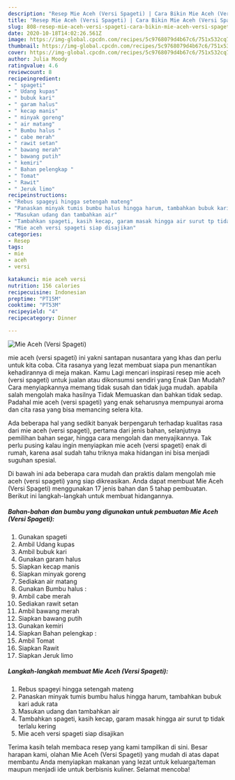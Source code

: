```yaml
---
description: "Resep Mie Aceh (Versi Spageti) | Cara Bikin Mie Aceh (Versi Spageti) Yang Enak Dan Mudah"
title: "Resep Mie Aceh (Versi Spageti) | Cara Bikin Mie Aceh (Versi Spageti) Yang Enak Dan Mudah"
slug: 808-resep-mie-aceh-versi-spageti-cara-bikin-mie-aceh-versi-spageti-yang-enak-dan-mudah
date: 2020-10-18T14:02:26.561Z
image: https://img-global.cpcdn.com/recipes/5c9768079d4b67c6/751x532cq70/mie-aceh-versi-spageti-foto-resep-utama.jpg
thumbnail: https://img-global.cpcdn.com/recipes/5c9768079d4b67c6/751x532cq70/mie-aceh-versi-spageti-foto-resep-utama.jpg
cover: https://img-global.cpcdn.com/recipes/5c9768079d4b67c6/751x532cq70/mie-aceh-versi-spageti-foto-resep-utama.jpg
author: Julia Moody
ratingvalue: 4.6
reviewcount: 8
recipeingredient:
- " spageti"
- " Udang kupas"
- " bubuk kari"
- " garam halus"
- " kecap manis"
- " minyak goreng"
- " air matang"
- " Bumbu halus "
- " cabe merah"
- " rawit setan"
- " bawang merah"
- " bawang putih"
- " kemiri"
- " Bahan pelengkap "
- " Tomat"
- " Rawit"
- " Jeruk limo"
recipeinstructions:
- "Rebus spageyi hingga setengah mateng"
- "Panaskan minyak tumis bumbu halus hingga harum, tambahkan bubuk kari aduk rata"
- "Masukan udang dan tambahkan air"
- "Tambahkan spageti, kasih kecap, garam masak hingga air surut tp tidak terlalu kering"
- "Mie aceh versi spageti siap disajikan"
categories:
- Resep
tags:
- mie
- aceh
- versi

katakunci: mie aceh versi 
nutrition: 156 calories
recipecuisine: Indonesian
preptime: "PT15M"
cooktime: "PT53M"
recipeyield: "4"
recipecategory: Dinner

---
```



![Mie Aceh (Versi Spageti)](https://img-global.cpcdn.com/recipes/5c9768079d4b67c6/751x532cq70/mie-aceh-versi-spageti-foto-resep-utama.jpg)


mie aceh (versi spageti) ini yakni santapan nusantara yang khas dan perlu untuk kita coba. Cita rasanya yang lezat membuat siapa pun menantikan kehadirannya di meja makan.
Kamu Lagi mencari inspirasi resep mie aceh (versi spageti) untuk jualan atau dikonsumsi sendiri yang Enak Dan Mudah? Cara menyiapkannya memang tidak susah dan tidak juga mudah. apabila salah mengolah maka hasilnya Tidak Memuaskan dan bahkan tidak sedap. Padahal mie aceh (versi spageti) yang enak seharusnya mempunyai aroma dan cita rasa yang bisa memancing selera kita.

Ada beberapa hal yang sedikit banyak berpengaruh terhadap kualitas rasa dari mie aceh (versi spageti), pertama dari jenis bahan, selanjutnya pemilihan bahan segar, hingga cara mengolah dan menyajikannya. Tak perlu pusing kalau ingin menyiapkan mie aceh (versi spageti) enak di rumah, karena asal sudah tahu triknya maka hidangan ini bisa menjadi suguhan spesial.




Di bawah ini ada beberapa cara mudah dan praktis dalam mengolah mie aceh (versi spageti) yang siap dikreasikan. Anda dapat membuat Mie Aceh (Versi Spageti) menggunakan 17 jenis bahan dan 5 tahap pembuatan. Berikut ini langkah-langkah untuk membuat hidangannya.

<!--inarticleads1-->

##### Bahan-bahan dan bumbu yang digunakan untuk pembuatan Mie Aceh (Versi Spageti):

1. Gunakan  spageti
1. Ambil  Udang kupas
1. Ambil  bubuk kari
1. Gunakan  garam halus
1. Siapkan  kecap manis
1. Siapkan  minyak goreng
1. Sediakan  air matang
1. Gunakan  Bumbu halus :
1. Ambil  cabe merah
1. Sediakan  rawit setan
1. Ambil  bawang merah
1. Siapkan  bawang putih
1. Gunakan  kemiri
1. Siapkan  Bahan pelengkap :
1. Ambil  Tomat
1. Siapkan  Rawit
1. Siapkan  Jeruk limo




<!--inarticleads2-->

##### Langkah-langkah membuat Mie Aceh (Versi Spageti):

1. Rebus spageyi hingga setengah mateng
1. Panaskan minyak tumis bumbu halus hingga harum, tambahkan bubuk kari aduk rata
1. Masukan udang dan tambahkan air
1. Tambahkan spageti, kasih kecap, garam masak hingga air surut tp tidak terlalu kering
1. Mie aceh versi spageti siap disajikan




Terima kasih telah membaca resep yang kami tampilkan di sini. Besar harapan kami, olahan Mie Aceh (Versi Spageti) yang mudah di atas dapat membantu Anda menyiapkan makanan yang lezat untuk keluarga/teman maupun menjadi ide untuk berbisnis kuliner. Selamat mencoba!
